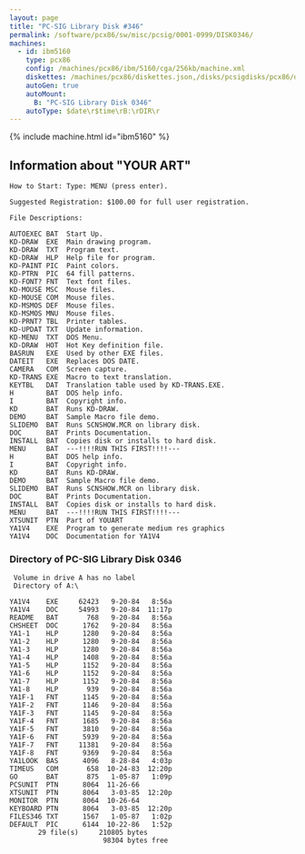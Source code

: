 ```yaml
---
layout: page
title: "PC-SIG Library Disk #346"
permalink: /software/pcx86/sw/misc/pcsig/0001-0999/DISK0346/
machines:
  - id: ibm5160
    type: pcx86
    config: /machines/pcx86/ibm/5160/cga/256kb/machine.xml
    diskettes: /machines/pcx86/diskettes.json,/disks/pcsigdisks/pcx86/diskettes.json
    autoGen: true
    autoMount:
      B: "PC-SIG Library Disk 0346"
    autoType: $date\r$time\rB:\rDIR\r
---
```


{% include machine.html id="ibm5160" %}

## Information about "YOUR ART"

    How to Start: Type: MENU (press enter).
    
    Suggested Registration: $100.00 for full user registration.
    
    File Descriptions:
    
    AUTOEXEC BAT  Start Up.
    KD-DRAW  EXE  Main drawing program.
    KD-DRAW  TXT  Program text.
    KD-DRAW  HLP  Help file for program.
    KD-PAINT PIC  Paint colors.
    KD-PTRN  PIC  64 fill patterns.
    KD-FONT? FNT  Text font files.
    KD-MOUSE MSC  Mouse files.
    KD-MOUSE COM  Mouse files.
    KD-MSMOS DEF  Mouse files.
    KD-MSMOS MNU  Mouse files.
    KD-PRNT? TBL  Printer tables.
    KD-UPDAT TXT  Update information.
    KD-MENU  TXT  DOS Menu.
    KD-DRAW  HOT  Hot Key definition file.
    BASRUN   EXE  Used by other EXE files.
    DATEIT   EXE  Replaces DOS DATE.
    CAMERA   COM  Screen capture.
    KD-TRANS EXE  Macro to text translation.
    KEYTBL   DAT  Translation table used by KD-TRANS.EXE.
    H        BAT  DOS help info.
    I        BAT  Copyright info.
    KD       BAT  Runs KD-DRAW.
    DEMO     BAT  Sample Macro file demo.
    SLIDEMO  BAT  Runs SCNSHOW.MCR on library disk.
    DOC      BAT  Prints Documentation.
    INSTALL  BAT  Copies disk or installs to hard disk.
    MENU     BAT  ---!!!!RUN THIS FIRST!!!!---
    H        BAT  DOS help info.
    I        BAT  Copyright info.
    KD       BAT  Runs KD-DRAW.
    DEMO     BAT  Sample Macro file demo.
    SLIDEMO  BAT  Runs SCNSHOW.MCR on library disk.
    DOC      BAT  Prints Documentation.
    INSTALL  BAT  Copies disk or installs to hard disk.
    MENU     BAT  ---!!!!RUN THIS FIRST!!!!---
    XTSUNIT  PTN  Part of YOUART
    YA1V4    EXE  Program to generate medium res graphics
    YA1V4    DOC  Documentation for YA1V4

### Directory of PC-SIG Library Disk 0346

     Volume in drive A has no label
     Directory of A:\

    YA1V4    EXE     62423   9-20-84   8:56a
    YA1V4    DOC     54993   9-20-84  11:17p
    README   BAT       768   9-20-84   8:56a
    CHSHEET  DOC      1762   9-20-84   8:56a
    YA1-1    HLP      1280   9-20-84   8:56a
    YA1-2    HLP      1280   9-20-84   8:56a
    YA1-3    HLP      1280   9-20-84   8:56a
    YA1-4    HLP      1408   9-20-84   8:56a
    YA1-5    HLP      1152   9-20-84   8:56a
    YA1-6    HLP      1152   9-20-84   8:56a
    YA1-7    HLP      1152   9-20-84   8:56a
    YA1-8    HLP       939   9-20-84   8:56a
    YA1F-1   FNT      1145   9-20-84   8:56a
    YA1F-2   FNT      1146   9-20-84   8:56a
    YA1F-3   FNT      1145   9-20-84   8:56a
    YA1F-4   FNT      1685   9-20-84   8:56a
    YA1F-5   FNT      3810   9-20-84   8:56a
    YA1F-6   FNT      5939   9-20-84   8:56a
    YA1F-7   FNT     11381   9-20-84   8:56a
    YA1F-8   FNT      9369   9-20-84   8:56a
    YA1LOOK  BAS      4096   8-28-84   4:03p
    TIMEUS   COM       658  10-24-83  12:20p
    GO       BAT       875   1-05-87   1:09p
    PCSUNIT  PTN      8064  11-26-66
    XTSUNIT  PTN      8064   3-03-85  12:20p
    MONITOR  PTN      8064  10-26-64
    KEYBOARD PTN      8064   3-03-85  12:20p
    FILES346 TXT      1567   1-05-87   1:02p
    DEFAULT  PIC      6144  10-22-86   1:52p
           29 file(s)     210805 bytes
                           98304 bytes free
